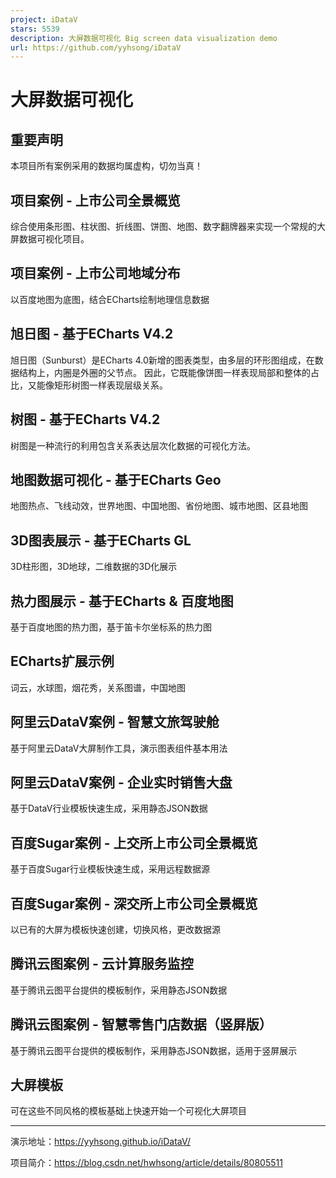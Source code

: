 ```yaml
---
project: iDataV
stars: 5539
description: 大屏数据可视化 Big screen data visualization demo
url: https://github.com/yyhsong/iDataV
---
```


大屏数据可视化
=======

重要声明
----

本项目所有案例采用的数据均属虚构，切勿当真！

项目案例 - 上市公司全景概览
---------------

综合使用条形图、柱状图、折线图、饼图、地图、数字翻牌器来实现一个常规的大屏数据可视化项目。

项目案例 - 上市公司地域分布
---------------

以百度地图为底图，结合ECharts绘制地理信息数据

旭日图 - 基于ECharts V4.2
--------------------

旭日图（Sunburst）是ECharts 4.0新增的图表类型，由多层的环形图组成，在数据结构上，内圈是外圈的父节点。 因此，它既能像饼图一样表现局部和整体的占比，又能像矩形树图一样表现层级关系。

树图 - 基于ECharts V4.2
-------------------

树图是一种流行的利用包含关系表达层次化数据的可视化方法。

地图数据可视化 - 基于ECharts Geo
-----------------------

地图热点、飞线动效，世界地图、中国地图、省份地图、城市地图、区县地图

3D图表展示 - 基于ECharts GL
---------------------

3D柱形图，3D地球，二维数据的3D化展示

热力图展示 - 基于ECharts & 百度地图
------------------------

基于百度地图的热力图，基于笛卡尔坐标系的热力图

ECharts扩展示例
-----------

词云，水球图，烟花秀，关系图谱，中国地图

阿里云DataV案例 - 智慧文旅驾驶舱
--------------------

基于阿里云DataV大屏制作工具，演示图表组件基本用法

阿里云DataV案例 - 企业实时销售大盘
---------------------

基于DataV行业模板快速生成，采用静态JSON数据

百度Sugar案例 - 上交所上市公司全景概览
-----------------------

基于百度Sugar行业模板快速生成，采用远程数据源

百度Sugar案例 - 深交所上市公司全景概览
-----------------------

以已有的大屏为模板快速创建，切换风格，更改数据源

腾讯云图案例 - 云计算服务监控
----------------

基于腾讯云图平台提供的模板制作，采用静态JSON数据

腾讯云图案例 - 智慧零售门店数据（竖屏版）
----------------------

基于腾讯云图平台提供的模板制作，采用静态JSON数据，适用于竖屏展示

大屏模板
----

可在这些不同风格的模板基础上快速开始一个可视化大屏项目

* * *

演示地址：https://yyhsong.github.io/iDataV/

项目简介：https://blog.csdn.net/hwhsong/article/details/80805511
